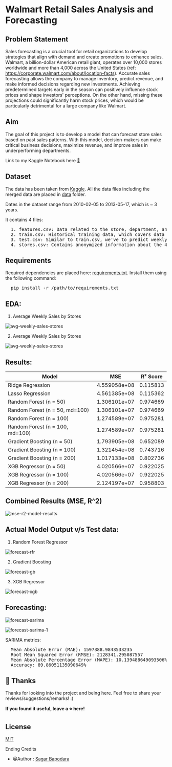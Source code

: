 # Walmart Retail Sales Analysis and Forecasting

## Problem Statement
Sales forecasting is a crucial tool for retail organizations to develop strategies that align with demand and create promotions to enhance sales. Walmart, a billion-dollar American retail giant, operates over 10,000 stores worldwide and more than 4,000 across the United States (ref: https://corporate.walmart.com/about/location-facts). Accurate sales forecasting allows the company to manage inventory, predict revenue, and make informed decisions regarding new investments. Achieving predetermined targets early in the season can positively influence stock prices and shape investors' perceptions. On the other hand, missing these projections could significantly harm stock prices, which would be particularly detrimental for a large company like Walmart.

## Aim
The goal of this project is to develop a model that can forecast store sales based on past sales patterns. With this model, decision-makers can make critical business decisions, maximize revenue, and improve sales in underperforming departments.

Link to my Kaggle Notebook here [🔗](https://www.kaggle.com/code/sagarbapodara/walmart-sales-eda-modelling-forecasting)

## Dataset
The data has been taken from [Kaggle](https://www.kaggle.com/datasets/aslanahmedov/walmart-sales-forecast/data). All the data files including the merged data are placed in [data](https://github.com/SagarBapodara/Walmart-Sales-Forecasting/tree/main/data) folder. 

Dates in the dataset range from 2010-02-05	to 2013-05-17, which is ~ 3 years. 

It contains 4 files:
<pre>
  1. features.csv: Data related to the store, department, and regional activity for the given dates.
  2. train.csv: Historical training data, which covers data from 2010–02–05 to 2012-08-17.
  3. test.csv: Similar to train.csv, we've to predict weekly sales.
  4. stores.csv: Contains anonymized information about the 45 stores, indicating the type and size of the store.
</pre>

## Requirements

Required dependencies are placed here: [requirements.txt](https://github.com/SagarBapodara/Walmart-Sales-Forecasting/blob/main/requirements.txt). Install them using the following command: 
<pre>
  pip install -r /path/to/requirements.txt
</pre>

## EDA: 

1. Average Weekly Sales by Stores

![avg-weekly-sales-stores](https://github.com/SagarBapodara/Walmart-Sales-Forecasting/blob/main/graphics/avg_weekly_sales_by_stores.png)

2. Average Weekly Sales by Stores

![avg-weekly-sales-stores](https://github.com/SagarBapodara/Walmart-Sales-Forecasting/blob/main/graphics/avg_weekly_sales_by_stores.png)

## Results: 

| Model               | MSE          | R² Score  |
|---------------------|--------------|-----------|
| Ridge Regression     | 4.559058e+08 | 0.115813  |
| Lasso Regression     | 4.561385e+08 | 0.115362  |
| Random Forest (n = 50)       | 1.306101e+07 | 0.974669  |
| Random Forest (n = 50, md=100)       | 1.306101e+07 | 0.974669  |
| Random Forest (n = 100)     | 1.274589e+07 | 0.975281  |
| Random Forest (n = 100, md=100)       | 1.274589e+07 | 0.975281  |
| Gradient Boosting (n = 50)    | 1.793905e+08 | 0.652089  |
| Gradient Boosting (n = 100)    | 1.321454e+08 | 0.743716  |
| Gradient Boosting (n = 200)   | 1.017133e+08 | 0.802736  |
| XGB Regressor (n = 50)       | 4.020566e+07 | 0.922025  |
| XGB Regressor (n = 100)       | 4.020566e+07 | 0.922025  |
| XGB Regressor (n = 200)       | 2.124197e+07 | 0.958803  |

## Combined Results (MSE, R^2)

![mse-r2-model-results](graphics/model-results.png)

## Actual Model Output v/s Test data: 

1. Random Forest Regressor

![forecast-rfr](graphics/forecast-rfr.png)

2. Gradient Boosting

![forecast-gb](graphics/forecast-gb.png)

3. XGB Regressor

![forecast-xgb](graphics/forecast-xgb.png)

## Forecasting: 

![forecast-sarima](graphics/forecast-sarima.png)

![forecast-sarima-1](graphics/forecast-sarima_1.png)

SARIMA metrics: 
<pre>
  Mean Absolute Error (MAE): 1597388.9843533235
  Root Mean Squared Error (RMSE): 2128341.295087557
  Mean Absolute Percentage Error (MAPE): 10.139488649093506%
  Accuracy: 89.86051135090649%
</pre>

## 🚀 Thanks

Thanks for looking into the project and being here. Feel free to share your reviews/suggestions/remarks! :)

**If you found it useful, leave a ⭐ here!**

## License

[MIT](https://choosealicense.com/licenses/mit/)

Ending Credits 
- @Author : [Sagar Bapodara](https://www.linkedin.com/in/sagar-bapodara/)
